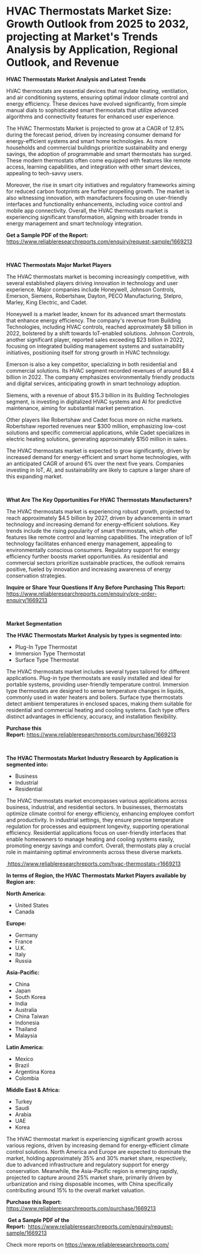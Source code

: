 <p><h1>HVAC Thermostats Market Size: Growth Outlook from 2025 to 2032, projecting at Market's Trends Analysis by Application, Regional Outlook, and Revenue</h1></p><p><strong>HVAC Thermostats Market Analysis and Latest Trends</strong></p>
<p><p>HVAC thermostats are essential devices that regulate heating, ventilation, and air conditioning systems, ensuring optimal indoor climate control and energy efficiency. These devices have evolved significantly, from simple manual dials to sophisticated smart thermostats that utilize advanced algorithms and connectivity features for enhanced user experience.</p><p>The HVAC Thermostats Market is projected to grow at a CAGR of 12.8% during the forecast period, driven by increasing consumer demand for energy-efficient systems and smart home technologies. As more households and commercial buildings prioritize sustainability and energy savings, the adoption of programmable and smart thermostats has surged. These modern thermostats often come equipped with features like remote access, learning capabilities, and integration with other smart devices, appealing to tech-savvy users.</p><p>Moreover, the rise in smart city initiatives and regulatory frameworks aiming for reduced carbon footprints are further propelling growth. The market is also witnessing innovation, with manufacturers focusing on user-friendly interfaces and functionality enhancements, including voice control and mobile app connectivity. Overall, the HVAC thermostats market is experiencing significant transformation, aligning with broader trends in energy management and smart technology integration.</p></p>
<p><strong>Get a Sample PDF of the Report:&nbsp;</strong> <a href="https://www.reliableresearchreports.com/enquiry/request-sample/1669213?utm_campaign=2198&utm_medium=2&utm_source=Github&utm_content=ia&utm_term=17022025&utm_id=hvac-thermostats">https://www.reliableresearchreports.com/enquiry/request-sample/1669213</a></p>
<p>&nbsp;</p>
<p><strong>HVAC Thermostats Major Market Players</strong></p>
<p><p>The HVAC thermostats market is becoming increasingly competitive, with several established players driving innovation in technology and user experience. Major companies include Honeywell, Johnson Controls, Emerson, Siemens, Robertshaw, Dayton, PECO Manufacturing, Stelpro, Marley, King Electric, and Cadet.</p><p>Honeywell is a market leader, known for its advanced smart thermostats that enhance energy efficiency. The company's revenue from Building Technologies, including HVAC controls, reached approximately $8 billion in 2022, bolstered by a shift towards IoT-enabled solutions. Johnson Controls, another significant player, reported sales exceeding $23 billion in 2022, focusing on integrated building management systems and sustainability initiatives, positioning itself for strong growth in HVAC technology.</p><p>Emerson is also a key competitor, specializing in both residential and commercial solutions. Its HVAC segment recorded revenues of around $8.4 billion in 2022. The company emphasizes environmentally friendly products and digital services, anticipating growth in smart technology adoption.</p><p>Siemens, with a revenue of about $15.3 billion in its Building Technologies segment, is investing in digitalized HVAC systems and AI for predictive maintenance, aiming for substantial market penetration.</p><p>Other players like Robertshaw and Cadet focus more on niche markets. Robertshaw reported revenues near $300 million, emphasizing low-cost solutions and specific commercial applications, while Cadet specializes in electric heating solutions, generating approximately $150 million in sales.</p><p>The HVAC thermostats market is expected to grow significantly, driven by increased demand for energy-efficient and smart home technologies, with an anticipated CAGR of around 6% over the next five years. Companies investing in IoT, AI, and sustainability are likely to capture a larger share of this expanding market.</p></p>
<p>&nbsp;</p>
<p><strong>What Are The Key Opportunities For HVAC Thermostats Manufacturers?</strong></p>
<p><p>The HVAC thermostats market is experiencing robust growth, projected to reach approximately $4.5 billion by 2027, driven by advancements in smart technology and increasing demand for energy-efficient solutions. Key trends include the rising popularity of smart thermostats, which offer features like remote control and learning capabilities. The integration of IoT technology facilitates enhanced energy management, appealing to environmentally conscious consumers. Regulatory support for energy efficiency further boosts market opportunities. As residential and commercial sectors prioritize sustainable practices, the outlook remains positive, fueled by innovation and increasing awareness of energy conservation strategies.</p></p>
<p><strong>Inquire or Share Your Questions If Any Before Purchasing This Report:</strong> <a href="https://www.reliableresearchreports.com/enquiry/pre-order-enquiry/1669213?utm_campaign=2198&utm_medium=2&utm_source=Github&utm_content=ia&utm_term=17022025&utm_id=hvac-thermostats">https://www.reliableresearchreports.com/enquiry/pre-order-enquiry/1669213</a></p>
<p>&nbsp;</p>
<p><strong>Market Segmentation</strong></p>
<p><strong>The HVAC Thermostats Market Analysis by types is segmented into:</strong></p>
<p><ul><li>Plug-In Type Thermostat</li><li>Immersion Type Thermostat</li><li>Surface Type Thermostat</li></ul></p>
<p><p>The HVAC thermostats market includes several types tailored for different applications. Plug-in type thermostats are easily installed and ideal for portable systems, providing user-friendly temperature control. Immersion type thermostats are designed to sense temperature changes in liquids, commonly used in water heaters and boilers. Surface type thermostats detect ambient temperatures in enclosed spaces, making them suitable for residential and commercial heating and cooling systems. Each type offers distinct advantages in efficiency, accuracy, and installation flexibility.</p></p>
<p><strong>Purchase this Report:&nbsp;</strong><a href="https://www.reliableresearchreports.com/purchase/1669213?utm_campaign=2198&utm_medium=2&utm_source=Github&utm_content=ia&utm_term=17022025&utm_id=hvac-thermostats">https://www.reliableresearchreports.com/purchase/1669213</a></p>
<p>&nbsp;</p>
<p><strong>The HVAC Thermostats Market Industry Research by Application is segmented into:</strong></p>
<p><ul><li>Business</li><li>Industrial</li><li>Residential</li></ul></p>
<p><p>The HVAC thermostats market encompasses various applications across business, industrial, and residential sectors. In businesses, thermostats optimize climate control for energy efficiency, enhancing employee comfort and productivity. In industrial settings, they ensure precise temperature regulation for processes and equipment longevity, supporting operational efficiency. Residential applications focus on user-friendly interfaces that enable homeowners to manage heating and cooling systems easily, promoting energy savings and comfort. Overall, thermostats play a crucial role in maintaining optimal environments across these diverse markets.</p></p>
<p><a href="https://www.reliableresearchreports.com/hvac-thermostats-r1669213?utm_campaign=2198&utm_medium=2&utm_source=Github&utm_content=ia&utm_term=17022025&utm_id=hvac-thermostats">&nbsp;https://www.reliableresearchreports.com/hvac-thermostats-r1669213</a></p>
<p><strong>In terms of Region, the HVAC Thermostats Market Players available by Region are:</strong></p>
<p>
    <p> <strong> North America: </strong>
        <ul>
            <li>United States</li>
            <li>Canada</li>
        </ul>
        </p> 
    <p> <strong> Europe: </strong>
        <ul>
            <li>Germany</li>
            <li>France</li>
            <li>U.K.</li>
            <li>Italy</li>
            <li>Russia</li>
        </ul>
        </p> 
    <p> <strong> Asia-Pacific: </strong>
        <ul>
            <li>China</li>
            <li>Japan</li>
            <li>South Korea</li>
            <li>India</li>
            <li>Australia</li>
            <li>China Taiwan</li>
            <li>Indonesia</li>
            <li>Thailand</li>
            <li>Malaysia</li>
        </ul>
        </p> 
    <p> <strong> Latin America: </strong>
        <ul>
            <li>Mexico</li>
            <li>Brazil</li>
            <li>Argentina Korea</li>
            <li>Colombia</li>
        </ul>
        </p> 
    <p> <strong> Middle East & Africa: </strong>
        <ul>
            <li>Turkey</li>
            <li>Saudi</li>
            <li>Arabia</li>
            <li>UAE</li>
            <li>Korea</li>
        </ul>
    </p>
    </p>
<p><p>The HVAC thermostat market is experiencing significant growth across various regions, driven by increasing demand for energy-efficient climate control solutions. North America and Europe are expected to dominate the market, holding approximately 35% and 30% market share, respectively, due to advanced infrastructure and regulatory support for energy conservation. Meanwhile, the Asia-Pacific region is emerging rapidly, projected to capture around 25% market share, primarily driven by urbanization and rising disposable incomes, with China specifically contributing around 15% to the overall market valuation.</p></p>
<p><strong>Purchase this Report: </strong><a href="https://www.reliableresearchreports.com/purchase/1669213?utm_campaign=2198&utm_medium=2&utm_source=Github&utm_content=ia&utm_term=17022025&utm_id=hvac-thermostats">https://www.reliableresearchreports.com/purchase/1669213</a></p>
<p>&nbsp;<strong>Get a Sample PDF of the Report:&nbsp;&nbsp;</strong><a href="https://www.reliableresearchreports.com/enquiry/request-sample/1669213?utm_campaign=2198&utm_medium=2&utm_source=Github&utm_content=ia&utm_term=17022025&utm_id=hvac-thermostats">https://www.reliableresearchreports.com/enquiry/request-sample/1669213</a></p>
<p><strong></strong></p>
<p>Check more reports on <a href="https://www.reliableresearchreports.com/?utm_campaign=2198&utm_medium=2&utm_source=Github&utm_content=ia&utm_term=17022025&utm_id=hvac-thermostats">https://www.reliableresearchreports.com/</a></p>